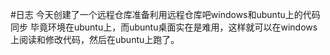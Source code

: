 #日志
今天创建了一个远程仓库准备利用远程仓库吧windows和ubuntu上的代码同步
毕竟环境在ubuntu上，而ubuntu桌面实在是难用，这样就可以在windows上阅读和修改代码，然后在ubuntu上跑了。
